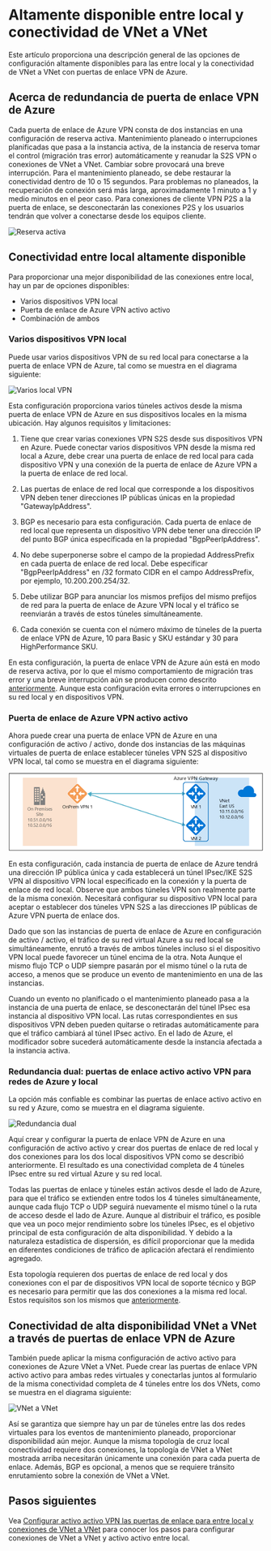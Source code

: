<properties
   pageTitle="Información general sobre configuraciones altamente disponibles con las puertas de enlace VPN de Azure | Microsoft Azure"
   description="Este artículo proporciona una descripción general de las opciones de configuración altamente disponibles con las puertas de enlace VPN de Azure."
   services="vpn-gateway"
   documentationCenter="na"
   authors="yushwang"
   manager="rossort"
   editor=""
   tags=""/>

<tags
   ms.service="vpn-gateway"
   ms.devlang="na"
   ms.topic="article"
   ms.tgt_pltfrm="na"
   ms.workload="infrastructure-services"
   ms.date="09/24/2016"
   ms.author="yushwang"/>

# <a name="highly-available-cross-premises-and-vnet-to-vnet-connectivity"></a>Altamente disponible entre local y conectividad de VNet a VNet

Este artículo proporciona una descripción general de las opciones de configuración altamente disponibles para las entre local y la conectividad de VNet a VNet con puertas de enlace VPN de Azure.

## <a name = "activestandby"></a>Acerca de redundancia de puerta de enlace VPN de Azure

Cada puerta de enlace de Azure VPN consta de dos instancias en una configuración de reserva activa. Mantenimiento planeado o interrupciones planificadas que pasa a la instancia activa, de la instancia de reserva tomar el control (migración tras error) automáticamente y reanudar la S2S VPN o conexiones de VNet a VNet. Cambiar sobre provocará una breve interrupción. Para el mantenimiento planeado, se debe restaurar la conectividad dentro de 10 o 15 segundos. Para problemas no planeados, la recuperación de conexión será más larga, aproximadamente 1 minuto a 1 y medio minutos en el peor caso. Para conexiones de cliente VPN P2S a la puerta de enlace, se desconectarán las conexiones P2S y los usuarios tendrán que volver a conectarse desde los equipos cliente.

![Reserva activa](./media/vpn-gateway-highlyavailable/active-standby.png)

## <a name="highly-available-cross-premises-connectivity"></a>Conectividad entre local altamente disponible

Para proporcionar una mejor disponibilidad de las conexiones entre local, hay un par de opciones disponibles:

- Varios dispositivos VPN local
- Puerta de enlace de Azure VPN activo activo
- Combinación de ambos

### <a name = "activeactiveonprem"></a>Varios dispositivos VPN local

Puede usar varios dispositivos VPN de su red local para conectarse a la puerta de enlace VPN de Azure, tal como se muestra en el diagrama siguiente:

![Varios local VPN](./media/vpn-gateway-highlyavailable/multiple-onprem-vpns.png)

Esta configuración proporciona varios túneles activos desde la misma puerta de enlace VPN de Azure en sus dispositivos locales en la misma ubicación. Hay algunos requisitos y limitaciones:

1. Tiene que crear varias conexiones VPN S2S desde sus dispositivos VPN en Azure. Puede conectar varios dispositivos VPN desde la misma red local a Azure, debe crear una puerta de enlace de red local para cada dispositivo VPN y una conexión de la puerta de enlace de Azure VPN a la puerta de enlace de red local.

2. Las puertas de enlace de red local que corresponde a los dispositivos VPN deben tener direcciones IP públicas únicas en la propiedad "GatewayIpAddress".

3. BGP es necesario para esta configuración. Cada puerta de enlace de red local que representa un dispositivo VPN debe tener una dirección IP del punto BGP única especificada en la propiedad "BgpPeerIpAddress".

4. No debe superponerse sobre el campo de la propiedad AddressPrefix en cada puerta de enlace de red local. Debe especificar "BgpPeerIpAddress" en /32 formato CIDR en el campo AddressPrefix, por ejemplo, 10.200.200.254/32.

5. Debe utilizar BGP para anunciar los mismos prefijos del mismo prefijos de red para la puerta de enlace de Azure VPN local y el tráfico se reenviarán a través de estos túneles simultáneamente.

6. Cada conexión se cuenta con el número máximo de túneles de la puerta de enlace VPN de Azure, 10 para Basic y SKU estándar y 30 para HighPerformance SKU. 

En esta configuración, la puerta de enlace VPN de Azure aún está en modo de reserva activa, por lo que el mismo comportamiento de migración tras error y una breve interrupción aún se producen como descrito [anteriormente](#activestandby). Aunque esta configuración evita errores o interrupciones en su red local y en dispositivos VPN.
 
### <a name="active-active-azure-vpn-gateway"></a>Puerta de enlace de Azure VPN activo activo

Ahora puede crear una puerta de enlace VPN de Azure en una configuración de activo / activo, donde dos instancias de las máquinas virtuales de puerta de enlace establecer túneles VPN S2S al dispositivo VPN local, tal como se muestra en el diagrama siguiente:

![Activo activo](./media/vpn-gateway-highlyavailable/active-active.png)

En esta configuración, cada instancia de puerta de enlace de Azure tendrá una dirección IP pública única y cada establecerá un túnel IPsec/IKE S2S VPN al dispositivo VPN local especificado en la conexión y la puerta de enlace de red local. Observe que ambos túneles VPN son realmente parte de la misma conexión. Necesitará configurar su dispositivo VPN local para aceptar o establecer dos túneles VPN S2S a las direcciones IP públicas de Azure VPN puerta de enlace dos.

Dado que son las instancias de puerta de enlace de Azure en configuración de activo / activo, el tráfico de su red virtual Azure a su red local se simultáneamente, enrutó a través de ambos túneles incluso si el dispositivo VPN local puede favorecer un túnel encima de la otra. Nota Aunque el mismo flujo TCP o UDP siempre pasarán por el mismo túnel o la ruta de acceso, a menos que se produce un evento de mantenimiento en una de las instancias.

Cuando un evento no planificado o el mantenimiento planeado pasa a la instancia de una puerta de enlace, se desconectarán del túnel IPsec esa instancia al dispositivo VPN local. Las rutas correspondientes en sus dispositivos VPN deben pueden quitarse o retiradas automáticamente para que el tráfico cambiará al túnel IPsec activo. En el lado de Azure, el modificador sobre sucederá automáticamente desde la instancia afectada a la instancia activa.

### <a name="dual-redundancy-active-active-vpn-gateways-for-both-azure-and-on-premises-networks"></a>Redundancia dual: puertas de enlace activo activo VPN para redes de Azure y local

La opción más confiable es combinar las puertas de enlace activo activo en su red y Azure, como se muestra en el diagrama siguiente.

![Redundancia dual](./media/vpn-gateway-highlyavailable/dual-redundancy.png)

Aquí crear y configurar la puerta de enlace VPN de Azure en una configuración de activo activo y crear dos puertas de enlace de red local y dos conexiones para los dos local dispositivos VPN como se describió anteriormente. El resultado es una conectividad completa de 4 túneles IPsec entre su red virtual Azure y su red local.

Todas las puertas de enlace y túneles están activos desde el lado de Azure, para que el tráfico se extienden entre todos los 4 túneles simultáneamente, aunque cada flujo TCP o UDP seguirá nuevamente el mismo túnel o la ruta de acceso desde el lado de Azure. Aunque al distribuir el tráfico, es posible que vea un poco mejor rendimiento sobre los túneles IPsec, es el objetivo principal de esta configuración de alta disponibilidad. Y debido a la naturaleza estadística de dispersión, es difícil proporcionar que la medida en diferentes condiciones de tráfico de aplicación afectará el rendimiento agregado.

Esta topología requieren dos puertas de enlace de red local y dos conexiones con el par de dispositivos VPN local de soporte técnico y BGP es necesario para permitir que las dos conexiones a la misma red local. Estos requisitos son los mismos que [anteriormente](#activeactiveonprem). 

## <a name="highly-available-vnet-to-vnet-connectivity-through-azure-vpn-gateways"></a>Conectividad de alta disponibilidad VNet a VNet a través de puertas de enlace VPN de Azure

También puede aplicar la misma configuración de activo activo para conexiones de Azure VNet a VNet. Puede crear las puertas de enlace VPN activo activo para ambas redes virtuales y conectarlas juntos al formulario de la misma conectividad completa de 4 túneles entre los dos VNets, como se muestra en el diagrama siguiente:

![VNet a VNet](./media/vpn-gateway-highlyavailable/vnet-to-vnet.png)

Así se garantiza que siempre hay un par de túneles entre las dos redes virtuales para los eventos de mantenimiento planeado, proporcionar disponibilidad aún mejor. Aunque la misma topología de cruz local conectividad requiere dos conexiones, la topología de VNet a VNet mostrada arriba necesitarán únicamente una conexión para cada puerta de enlace. Además, BGP es opcional, a menos que se requiere tránsito enrutamiento sobre la conexión de VNet a VNet.


## <a name="next-steps"></a>Pasos siguientes

Vea [Configurar activo activo VPN las puertas de enlace para entre local y conexiones de VNet a VNet](vpn-gateway-activeactive-rm-powershell.md) para conocer los pasos para configurar conexiones de VNet a VNet y activo activo entre local.

